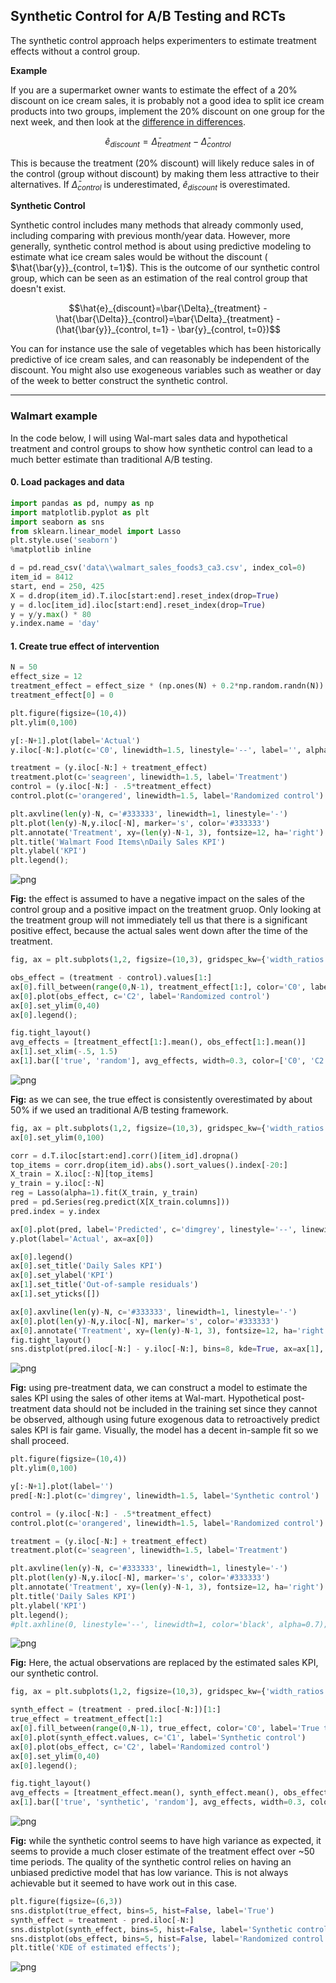 ## Synthetic Control for A/B Testing and RCTs

The synthetic control approach helps experimenters to estimate treatment effects without a control group.

**Example**

If you are a supermarket owner wants to estimate the effect of a 20% discount on ice cream sales, it is probably not a good idea to split ice cream products into two groups, implement the 20% discount on one group for the next week, and then look at the [difference in differences](https://en.wikipedia.org/wiki/Difference_in_differences).

$$\hat{e}_{discount}=\bar{\Delta}_{treatment} - \bar{\Delta}_{control}$$

This is because the treatment (20% discount) will likely reduce sales in of the control (group without discount) by making them less attractive to their alternatives. If $\bar{\Delta}_{control}$ is underestimated, $\hat{e}_{discount}$ is overestimated.

**Synthetic Control**

Synthetic control includes many methods that already commonly used, including comparing with previous month/year data. However, more generally, synthetic control method is about using predictive modeling to estimate what ice cream sales would be without the discount ( $\hat{\bar{y}}_{control, t=1}$). This is the outcome of our synthetic control group, which can be seen as an estimation of the real control group that doesn't exist.

$$\hat{e}_{discount}=\bar{\Delta}_{treatment} - \hat{\bar{\Delta}}_{control}=\bar{\Delta}_{treatment} - (\hat{\bar{y}}_{control, t=1} - \bar{y}_{control, t=0})$$

You can for instance use the sale of vegetables which has been historically predictive of ice cream sales, and can reasonably be independent of the discount. You might also use exogeneous variables such as weather or day of the week to better construct the synthetic control.

---

### Walmart example

In the code below, I will using Wal-mart sales data and hypothetical treatment and control groups to show how synthetic control can lead to a much better estimate than traditional A/B testing.

#### 0. Load packages and data


```python
import pandas as pd, numpy as np
import matplotlib.pyplot as plt
import seaborn as sns
from sklearn.linear_model import Lasso
plt.style.use('seaborn')
%matplotlib inline

d = pd.read_csv('data\\walmart_sales_foods3_ca3.csv', index_col=0)
item_id = 8412
start, end = 250, 425
X = d.drop(item_id).T.iloc[start:end].reset_index(drop=True)
y = d.loc[item_id].iloc[start:end].reset_index(drop=True)
y = y/y.max() * 80
y.index.name = 'day'
```

#### 1. Create true effect of intervention


```python
N = 50
effect_size = 12
treatment_effect = effect_size * (np.ones(N) + 0.2*np.random.randn(N))
treatment_effect[0] = 0
```


```python
plt.figure(figsize=(10,4))
plt.ylim(0,100)

y[:-N+1].plot(label='Actual')
y.iloc[-N:].plot(c='C0', linewidth=1.5, linestyle='--', label='', alpha=0.9)

treatment = (y.iloc[-N:] + treatment_effect)
treatment.plot(c='seagreen', linewidth=1.5, label='Treatment')
control = (y.iloc[-N:] - .5*treatment_effect)
control.plot(c='orangered', linewidth=1.5, label='Randomized control')

plt.axvline(len(y)-N, c='#333333', linewidth=1, linestyle='-')
plt.plot(len(y)-N,y.iloc[-N], marker='s', color='#333333')
plt.annotate('Treatment', xy=(len(y)-N-1, 3), fontsize=12, ha='right')
plt.title('Walmart Food Items\nDaily Sales KPI')
plt.ylabel('KPI')
plt.legend();
```


![png](output_5_0.png)


**Fig:** the effect is assumed to have a negative impact on the sales of the control group and a positive impact on the treatment gruop. Only looking at the treatment group will not immediately tell us that there is a significant positive effect, because the actual sales went down after the time of the treatment.


```python
fig, ax = plt.subplots(1,2, figsize=(10,3), gridspec_kw={'width_ratios': [5, 1]})

obs_effect = (treatment - control).values[1:]
ax[0].fill_between(range(0,N-1), treatment_effect[1:], color='C0', label='True treatment effect')
ax[0].plot(obs_effect, c='C2', label='Randomized control')
ax[0].set_ylim(0,40)
ax[0].legend();

fig.tight_layout()
avg_effects = [treatment_effect[1:].mean(), obs_effect[1:].mean()]
ax[1].set_xlim(-.5, 1.5)
ax[1].bar(['true', 'random'], avg_effects, width=0.3, color=['C0', 'C2']);
```


![png](output_7_0.png)


**Fig:** as we can see, the true effect is consistently overestimated by about 50% if we used an traditional A/B testing framework.


```python
fig, ax = plt.subplots(1,2, figsize=(10,3), gridspec_kw={'width_ratios': [5, 1]})
ax[0].set_ylim(0,100)

corr = d.T.iloc[start:end].corr()[item_id].dropna()
top_items = corr.drop(item_id).abs().sort_values().index[-20:]
X_train = X.iloc[:-N][top_items]
y_train = y.iloc[:-N]
reg = Lasso(alpha=1).fit(X_train, y_train)
pred = pd.Series(reg.predict(X[X_train.columns]))
pred.index = y.index

ax[0].plot(pred, label='Predicted', c='dimgrey', linestyle='--', linewidth=1)
y.plot(label='Actual', ax=ax[0])

ax[0].legend()
ax[0].set_title('Daily Sales KPI')
ax[0].set_ylabel('KPI')
ax[1].set_title('Out-of-sample residuals')
ax[1].set_yticks([])

ax[0].axvline(len(y)-N, c='#333333', linewidth=1, linestyle='-')
ax[0].plot(len(y)-N,y.iloc[-N], marker='s', color='#333333')
ax[0].annotate('Treatment', xy=(len(y)-N-1, 3), fontsize=12, ha='right')
fig.tight_layout()
sns.distplot(pred.iloc[-N:] - y.iloc[-N:], bins=8, kde=True, ax=ax[1], color='grey');
```


![png](output_9_0.png)


**Fig:** using pre-treatment data, we can construct a model to estimate the sales KPI using the sales of other items at Wal-mart. Hypothetical post-treatment data should not be included in the training set since they cannot be observed, although using future exogenous data to retroactively predict sales KPI is fair game. Visually, the model has a decent in-sample fit so we shall proceed.


```python
plt.figure(figsize=(10,4))
plt.ylim(0,100)

y[:-N+1].plot(label='')
pred[-N:].plot(c='dimgrey', linewidth=1.5, label='Synthetic control')

control = (y.iloc[-N:] - .5*treatment_effect)
control.plot(c='orangered', linewidth=1.5, label='Randomized control')

treatment = (y.iloc[-N:] + treatment_effect)
treatment.plot(c='seagreen', linewidth=1.5, label='Treatment')

plt.axvline(len(y)-N, c='#333333', linewidth=1, linestyle='-')
plt.plot(len(y)-N,y.iloc[-N], marker='s', color='#333333')
plt.annotate('Treatment', xy=(len(y)-N-1, 3), fontsize=12, ha='right')
plt.title('Daily Sales KPI')
plt.ylabel('KPI')
plt.legend();
#plt.axhline(0, linestyle='--', linewidth=1, color='black', alpha=0.7);
```


![png](output_11_0.png)


**Fig:** Here, the actual observations are replaced by the estimated sales KPI, our synthetic control.


```python
fig, ax = plt.subplots(1,2, figsize=(10,3), gridspec_kw={'width_ratios': [5, 1]})

synth_effect = (treatment - pred.iloc[-N:])[1:]
true_effect = treatment_effect[1:]
ax[0].fill_between(range(0,N-1), true_effect, color='C0', label='True treatment effect')
ax[0].plot(synth_effect.values, c='C1', label='Synthetic control')
ax[0].plot(obs_effect, c='C2', label='Randomized control')
ax[0].set_ylim(0,40)
ax[0].legend();

fig.tight_layout()
avg_effects = [treatment_effect.mean(), synth_effect.mean(), obs_effect.mean()]
ax[1].bar(['true', 'synthetic', 'random'], avg_effects, width=0.3, color=['C0', 'C1', 'C2']);
```


![png](output_13_0.png)


**Fig:** while the synthetic control seems to have high variance as expected, it seems to provide a much closer estimate of the treatment effect over ~50 time periods. The quality of the synthetic control relies on having an unbiased predictive model that has low variance. This is not always achievable but it seemed to have work out in this case.


```python
plt.figure(figsize=(6,3))
sns.distplot(true_effect, bins=5, hist=False, label='True')
synth_effect = treatment - pred.iloc[-N:]
sns.distplot(synth_effect, bins=5, hist=False, label='Synthetic control')
sns.distplot(obs_effect, bins=5, hist=False, label='Randomized control')
plt.title('KDE of estimated effects');
```


![png](output_15_0.png)

